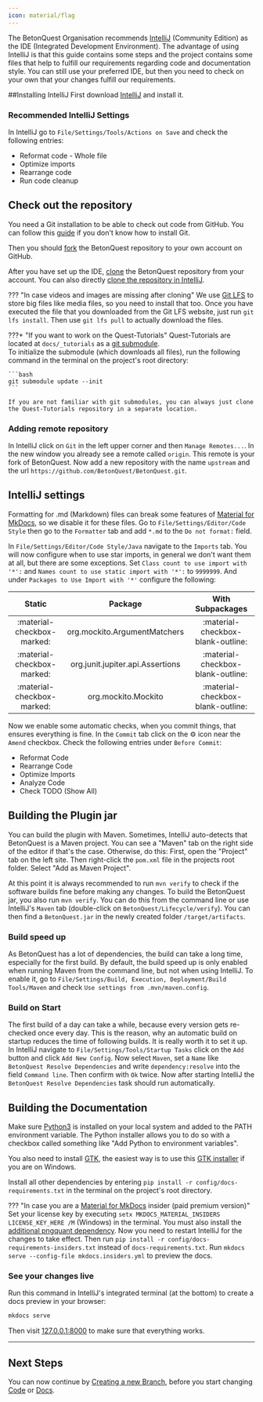 ```yaml
---
icon: material/flag
---
```

The BetonQuest Organisation recommends [IntelliJ](https://www.jetbrains.com/idea/)
(Community Edition) as the IDE (Integrated Development Environment).
The advantage of using IntelliJ is that this guide contains some steps and the project contains some files
that help to fulfill our requirements regarding code and documentation style.
You can still use your preferred IDE, but then you need to check on your own that your changes fulfill our requirements.

##Installing IntelliJ 
First download [IntelliJ](https://www.jetbrains.com/idea/download) and install it.

### Recommended IntelliJ Settings
In IntelliJ go to `File/Settings/Tools/Actions on Save` and check the following entries:

- Reformat code - Whole file
- Optimize imports
- Rearrange code
- Run code cleanup

## Check out the repository
You need a Git installation to be able to check out code from GitHub.
You can follow this [guide](https://docs.github.com/en/get-started/quickstart/set-up-git)
if you don't know how to install Git.  

Then you should [fork](https://docs.github.com/en/get-started/quickstart/fork-a-repo)
the BetonQuest repository to your own account on GitHub.

After you have set up the IDE,
[clone](https://docs.github.com/en/github/creating-cloning-and-archiving-repositories/cloning-a-repository-from-github/cloning-a-repository)
the BetonQuest repository from your account. You can also directly
[clone the repository in IntelliJ](https://blog.jetbrains.com/idea/2020/10/clone-a-project-from-github/).

??? "In case videos and images are missing after cloning"
    We use [Git LFS](https://git-lfs.github.com/) to store big files like media files, so you need to install that too.
    Once you have executed the file that you downloaded from the Git LFS website, just run `git lfs install`.
    Then use `git lfs pull` to actually download the files.
    
???+ "If you want to work on the Quest-Tutorials"
    Quest-Tutorials are located at `docs/_tutorials` as a [git submodule](https://www.vogella.com/tutorials/GitSubmodules/article.html).   
    To initialize the submodule (which downloads all files), run the following command in the terminal on the project's root directory:
    
    ```bash
    git submodule update --init
    ```
    
    If you are not familiar with git submodules, you can always just clone the Quest-Tutorials repository in a separate location.

### Adding remote repository
In IntelliJ click on `Git` in the left upper corner and then `Manage Remotes...`.
In the new window you already see a remote called `origin`. This remote is your fork of BetonQuest.
Now add a new repository with the name `upstream` and the url `https://github.com/BetonQuest/BetonQuest.git`.

## IntelliJ settings
Formatting for .md (Markdown) files can break some features of
[Material for MkDocs](https://squidfunk.github.io/mkdocs-material), so we disable it for these files.
Go to `File/Settings/Editor/Code Style` then go to the `Formatter` tab and add `*.md` to the `Do not format:` field.

In `File/Settings/Editor/Code Style/Java` navigate to the `Imports` tab.
You will now configure when to use star imports, in general we don't want them at all, but there are some exceptions.
Set `Class count to use import with '*':` and `Names count to use static import with '*':` to `9999999`.
And under `Packages to Use Import with '*'` configure the following:

|           Static           |             Package              |         With Subpackages          |
|:--------------------------:|:--------------------------------:|:---------------------------------:|
| :material-checkbox-marked: |   org.mockito.ArgumentMatchers   | :material-checkbox-blank-outline: |
| :material-checkbox-marked: | org.junit.jupiter.api.Assertions | :material-checkbox-blank-outline: |
| :material-checkbox-marked: |       org.mockito.Mockito        | :material-checkbox-blank-outline: |

Now we enable some automatic checks, when you commit things, that ensures everything is fine.
In the `Commit` tab click on the :gear: icon near the `Amend` checkbox. Check the following entries under `Before Commit`:

- Reformat Code
- Rearrange Code
- Optimize Imports
- Analyze Code
- Check TODO (Show All)

## Building the Plugin jar
You can build the plugin with Maven. Sometimes, IntelliJ auto-detects that BetonQuest is a Maven project. You can see
a "Maven" tab on the right side of the editor if that's the case. Otherwise, do this:
First, open the "Project" tab on the left site. Then right-click the `pom.xml` file in the projects root folder. 
Select "Add as Maven Project". 

At this point it is always recommended to run `mvn verify` to check if the software builds fine before making any changes.
To build the BetonQuest jar, you also run `mvn verify`.
You can do this from the command line or use IntelliJ's `Maven` tab (double-click on `BetonQuest/Lifecycle/verify`).
You can then find a `BetonQuest.jar` in the newly created folder `/target/artifacts`.

### Build speed up
As BetonQuest has a lot of dependencies, the build can take a long time, especially for the first build.
By default, the build speed up is only enabled when running Maven from the command line, but not when using IntelliJ.
To enable it, go to `File/Settings/Build, Execution, Deployment/Build Tools/Maven` and check `Use settings from .mvn/maven.config`.

### Build on Start
The first build of a day can take a while, because every version gets re-checked once every day.
This is the reason, why an automatic build on startup reduces the time of following builds. It is really worth it to set it up.
In IntelliJ navigate to `File/Settings/Tools/Startup Tasks` click on the `Add` button and click `Add New Config`.
Now select `Maven`, set a `Name` like `BetonQuest Resolve Dependencies` and write `dependency:resolve`
into the field `Command line`. Then confirm with `Ok` twice.
Now after starting IntelliJ the `BetonQuest Resolve Dependencies` task should run automatically.



## Building the Documentation
Make sure [Python3](https://www.python.org/downloads/) is installed on your local system
and added to the PATH environment variable. The Python installer allows you to do so with a checkbox called something like
"Add Python to environment variables".

You also need to install [GTK](https://www.gtk.org/), the easiest way is to use this 
[GTK installer](https://github.com/tschoonj/GTK-for-Windows-Runtime-Environment-Installer/) if you are on Windows. 

Install all other dependencies by entering `pip install -r config/docs-requirements.txt` in the terminal on the project's root directory.

??? "In case you are a [Material for MkDocs](https://squidfunk.github.io/mkdocs-material) insider (paid premium version)"  
    Set your license key by executing `setx MKDOCS_MATERIAL_INSIDERS LICENSE_KEY_HERE /M` (Windows) in the terminal.
    You must also install the [additional pngquant dependency](https://squidfunk.github.io/mkdocs-material/setup/dependencies/image-processing/#pngquant).
    Now you need to restart IntelliJ for the changes to take effect. 
    Then run `pip install -r config/docs-requirements-insiders.txt` instead of `docs-requirements.txt`.
    Run `mkdocs serve --config-file mkdocs.insiders.yml` to preview the docs.

### See your changes live
Run this command in IntelliJ's integrated terminal (at the bottom) to create a docs preview in your browser:

```BASH
mkdocs serve
```

Then visit [127.0.0.1:8000](http://127.0.0.1:8000) to make sure that everything works.

---
## Next Steps
You can now continue by [Creating a new Branch](Process/Create-a-new-Branch.md),
before you start changing [Code](Process/Code/Workflow.md) or [Docs](Process/Docs/Workflow.md).
